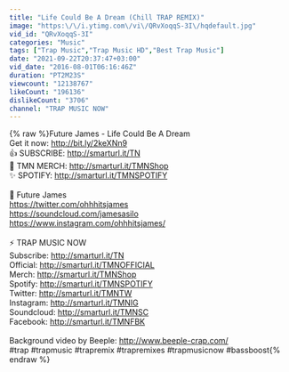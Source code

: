 ```yaml
---
title: "Life Could Be A Dream (Chill TRAP REMIX)"
image: "https:\/\/i.ytimg.com\/vi\/QRvXoqqS-3I\/hqdefault.jpg"
vid_id: "QRvXoqqS-3I"
categories: "Music"
tags: ["Trap Music","Trap Music HD","Best Trap Music"]
date: "2021-09-22T20:37:47+03:00"
vid_date: "2016-08-01T06:16:46Z"
duration: "PT2M23S"
viewcount: "12138767"
likeCount: "196136"
dislikeCount: "3706"
channel: "TRAP MUSIC NOW"
---
```

{% raw %}Future James - Life Could Be A Dream<br />Get it now: <a rel="nofollow" target="blank" href="http://bit.ly/2keXNn9">http://bit.ly/2keXNn9</a><br />👍 SUBSCRIBE: <a rel="nofollow" target="blank" href="http://smarturl.it/TN">http://smarturl.it/TN</a><br />👕 TMN MERCH: <a rel="nofollow" target="blank" href="http://smarturl.it/TMNShop">http://smarturl.it/TMNShop</a><br />✨ SPOTIFY: <a rel="nofollow" target="blank" href="http://smarturl.it/TMNSPOTIFY">http://smarturl.it/TMNSPOTIFY</a><br /><br />🎵 Future James<br /><a rel="nofollow" target="blank" href="https://twitter.com/ohhhitsjames">https://twitter.com/ohhhitsjames</a><br /><a rel="nofollow" target="blank" href="https://soundcloud.com/jamesasilo">https://soundcloud.com/jamesasilo</a><br /><a rel="nofollow" target="blank" href="https://www.instagram.com/ohhhitsjames/">https://www.instagram.com/ohhhitsjames/</a><br /><br />⚡ TRAP MUSIC NOW<br />Subscribe: <a rel="nofollow" target="blank" href="http://smarturl.it/TN">http://smarturl.it/TN</a><br />Official: <a rel="nofollow" target="blank" href="http://smarturl.it/TMNOFFICIAL">http://smarturl.it/TMNOFFICIAL</a><br />Merch: <a rel="nofollow" target="blank" href="http://smarturl.it/TMNShop">http://smarturl.it/TMNShop</a><br />Spotify: <a rel="nofollow" target="blank" href="http://smarturl.it/TMNSPOTIFY">http://smarturl.it/TMNSPOTIFY</a><br />Twitter: <a rel="nofollow" target="blank" href="http://smarturl.it/TMNTW">http://smarturl.it/TMNTW</a><br />Instagram: <a rel="nofollow" target="blank" href="http://smarturl.it/TMNIG">http://smarturl.it/TMNIG</a><br />Soundcloud: <a rel="nofollow" target="blank" href="http://smarturl.it/TMNSC">http://smarturl.it/TMNSC</a><br />Facebook: <a rel="nofollow" target="blank" href="http://smarturl.it/TMNFBK">http://smarturl.it/TMNFBK</a><br /><br />Background video by Beeple: <a rel="nofollow" target="blank" href="http://www.beeple-crap.com/">http://www.beeple-crap.com/</a><br />#trap #trapmusic #trapremix #trapremixes #trapmusicnow #bassboost{% endraw %}
